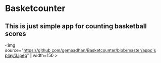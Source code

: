 # Basketcounter

## This is just simple app for counting basketball scores

<img source="https://github.com/gemaadhan/Basketcounter/blob/master/appdisplay/3.jpeg" | width=150 >

